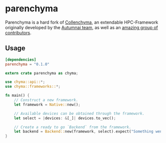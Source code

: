 # parenchyma

Parenchyma is a hard fork of [Collenchyma][collenchyma-repo], an extendable HPC-Framework originally 
developed by the [Autumnai team], as well as an [amazing group of contributors][collenchyma-contributors].

## Usage

```toml
[dependencies]
parenchyma = "0.1.0"
```

```rust
extern crate parenchyma as chyma;

use chyma::api::*;
use chyma::frameworks::*;

fn main() {
	// Construct a new framework.
	let framework = Native::new();

	// Available devices can be obtained through the framework.
	let select = |devices: &[_]| devices.to_vec();

	// Create a ready to go `Backend` from the framework.
	let backend = Backend::new(framework, select).expect("Something went wrong!");
}
```

[Autumnai team]: https://github.com/autumnai
[collenchyma-repo]: https://github.com/autumnai/collenchyma
[collenchyma-contributors]: https://github.com/autumnai/collenchyma/graphs/contributors